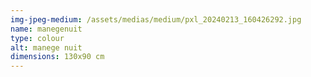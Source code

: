 ```yaml
---
img-jpeg-medium: /assets/medias/medium/pxl_20240213_160426292.jpg
name: manegenuit
type: colour
alt: manege nuit
dimensions: 130x90 cm
---
```

